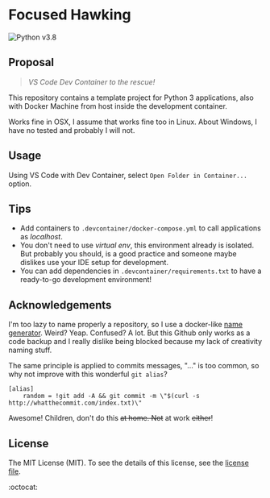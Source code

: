 # Focused Hawking

![Python v3.8](https://img.shields.io/badge/python-3.8-blue?style=for-the-badge)

## Proposal

> _VS Code Dev Container to the rescue!_

This repository contains a template project for Python 3 applications, also with Docker Machine from host inside the development container.

Works fine in OSX, I assume that works fine too in Linux. About Windows, I have no tested and probably I will not.

## Usage

Using VS Code with Dev Container, select `Open Folder in Container...` option.

## Tips

- Add containers to `.devcontainer/docker-compose.yml` to call applications as _localhost_.
- You don't need to use _virtual env_, this environment already is isolated. But probably you should, is a good practice and someone maybe dislikes use your IDE setup for development.
- You can add dependencies in `.devcontainer/requirements.txt` to have a ready-to-go development environment!

## Acknowledgements

I'm too lazy to name properly a repository, so I use a docker-like [name generator](https://codepen.io/mikedryan/details/vLrgqr). Weird? Yeap. Confused? A lot. But this Github only works as a code backup and I really dislike being blocked because my lack of creativity naming stuff.

The same principle is applied to commits messages, "..." is too common, so why not improve with this wonderful `git alias`?

```
[alias]
	random = !git add -A && git commit -m \"$(curl -s http://whatthecommit.com/index.txt)\"
```

Awesome! Children, don't do this ~~at home. Not~~ at work ~~either~~!

## License

The MIT License (MIT). To see the details of this license, see the [license file](LICENSE.md).

:octocat:

